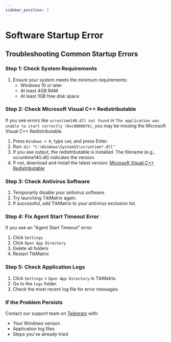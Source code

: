 ```yaml
---
sidebar_position: 3
---
```


# Software Startup Error

## Troubleshooting Common Startup Errors

### Step 1: Check System Requirements

1. Ensure your system meets the minimum requirements:
   - Windows 10 or later
   - At least 4GB RAM
   - At least 1GB free disk space

### Step 2: Check Microsoft Visual C++ Redistributable

If you see errors like `vcruntime140.dll not found` or `The application was unable to start correctly (0xc000007b)`, you may be missing the Microsoft Visual C++ Redistributable.

1. Press `Windows + R`, type `cmd`, and press Enter.
2. Run: `dir "C:\Windows\System32\vcruntime*.dll"`
3. If you see output, the redistributable is installed. The filename (e.g., vcruntime140.dll) indicates the version.
4. If not, download and install the latest version: [Microsoft Visual C++ Redistributable](https://learn.microsoft.com/en-us/cpp/windows/latest-supported-vc-redist?view=msvc-170)

### Step 3: Check Antivirus Software

1. Temporarily disable your antivirus software.
2. Try launching TikMatrix again.
3. If successful, add TikMatrix to your antivirus exclusion list.

### Step 4: Fix Agent Start Timeout Error

If you see an "Agent Start Timeout" error:

1. Click `Settings`
2. Click `Open App Directory`
3. Delete all folders
4. Restart TikMatrix

### Step 5: Check Application Logs

1. Click `Settings` > `Open App Directory` in TikMatrix.
2. Go to the `logs` folder.
3. Check the most recent log file for error messages.

### If the Problem Persists

Contact our support team on [Telegram](https://t.me/tikmatrix_support) with:

- Your Windows version
- Application log files
- Steps you've already tried
